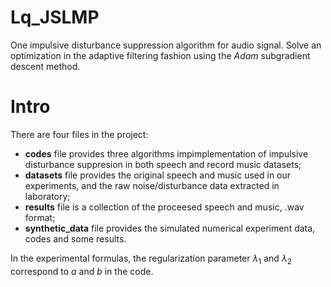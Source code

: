 # Lq_JSLMP
One impulsive disturbance suppression algorithm for audio signal. 
Solve an optimization in the adaptive filtering fashion using the *Adam* subgradient descent method.


#  Intro
 There are four files in the project:
 * **codes** file  provides three algorithms impimplementation of impulsive disturbance suppresion in both speech and record music datasets;
 * **datasets** file provides the original speech and music used in our experiments, and the raw noise/disturbance data extracted in laboratory; 
 * **results** file is a collection of the proceesed speech and music, .wav format;
 * **synthetic_data** file provides the simulated numerical experiment data, codes and some results. 
 
 In the experimental formulas, the regularization parameter $\lambda_1$ and $\lambda_2$ correspond to $a$ and $b$ in the code. 
